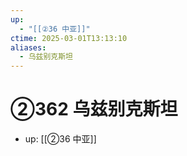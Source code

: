 ```yaml
---
up:
  - "[[②36 中亚]]"
ctime: 2025-03-01T13:13:10
aliases:
  - 乌兹别克斯坦
---
```


# ②362 乌兹别克斯坦

- up: [[②36 中亚]]
